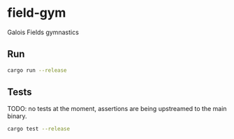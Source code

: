 # field-gym
Galois Fields gymnastics

## Run
```bash
cargo run --release
```

## Tests
TODO: no tests at the moment, assertions are being upstreamed to the main binary.
```bash
cargo test --release
```